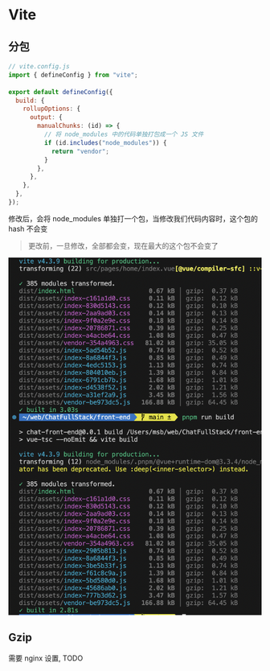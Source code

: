 # Vite

## 分包

```js
// vite.config.js
import { defineConfig } from "vite";

export default defineConfig({
  build: {
    rollupOptions: {
      output: {
        manualChunks: (id) => {
          // 将 node_modules 中的代码单独打包成一个 JS 文件
          if (id.includes("node_modules")) {
            return "vendor";
          }
        },
      },
    },
  },
});
```

修改后，会将 node_modules 单独打一个包，当修改我们代码内容时，这个包的 hash 不会变
> 更改前，一旦修改，全部都会变，现在最大的这个包不会变了

![Alt text](image.png)

## Gzip

需要 nginx 设置, TODO